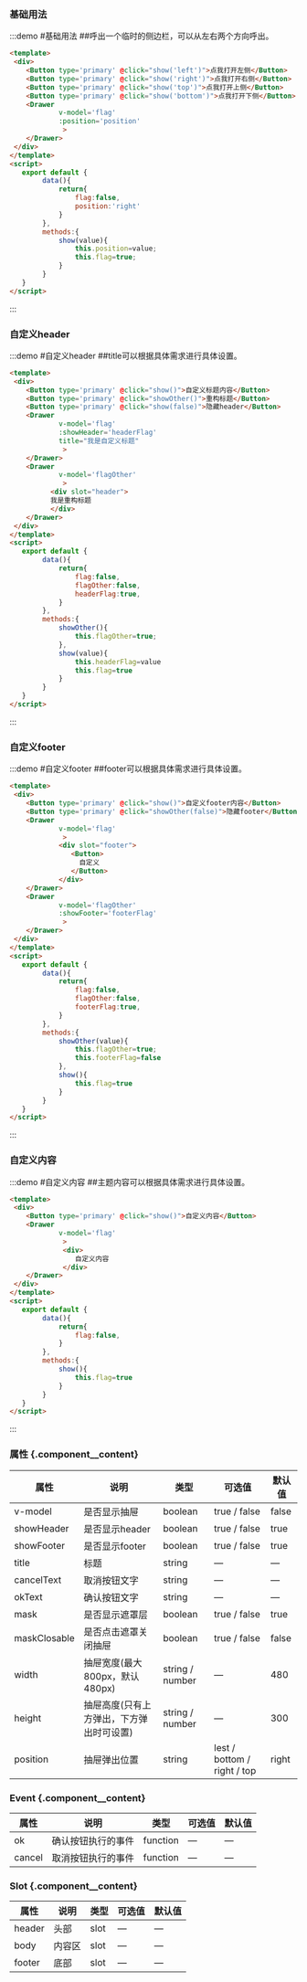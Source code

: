 ### 基础用法
:::demo #基础用法 ##呼出一个临时的侧边栏，可以从左右两个方向呼出。

```html
<template>
 <div>
    <Button type='primary' @click="show('left')">点我打开左侧</Button>
    <Button type='primary' @click="show('right')">点我打开右侧</Button>
    <Button type='primary' @click="show('top')">点我打开上侧</Button>
    <Button type='primary' @click="show('bottom')">点我打开下侧</Button>
    <Drawer 
            v-model='flag' 
            :position='position'
             >
    </Drawer>
 </div>   
</template>   
<script>
   export default {
        data(){
            return{
                flag:false,
                position:'right'
            }
        },
        methods:{
            show(value){
                this.position=value;
                this.flag=true;
            }
        }
   }
</script>
```
:::

### 自定义header
:::demo #自定义header ##title可以根据具体需求进行具体设置。

```html
<template>
 <div>
    <Button type='primary' @click="show()">自定义标题内容</Button>
    <Button type='primary' @click="showOther()">重构标题</Button>
    <Button type='primary' @click="show(false)">隐藏header</Button>
    <Drawer 
            v-model='flag' 
            :showHeader='headerFlag'
            title="我是自定义标题"
             >
    </Drawer>
    <Drawer 
            v-model='flagOther' 
             >
          <div slot="header">
          我是重构标题
          </div>
    </Drawer>
 </div>   
</template>   
<script>
   export default {
        data(){
            return{
                flag:false,
                flagOther:false,
                headerFlag:true,
            }
        },
        methods:{
            showOther(){
                this.flagOther=true;
            },
            show(value){
                this.headerFlag=value
                this.flag=true
            }
        }
   }
</script>
```
:::
### 自定义footer
:::demo #自定义footer ##footer可以根据具体需求进行具体设置。

```html
<template>
 <div>
    <Button type='primary' @click="show()">自定义footer内容</Button>
    <Button type='primary' @click="showOther(false)">隐藏footer</Button>
    <Drawer 
            v-model='flag' 
             >
            <div slot="footer">
               <Button>
                 自定义
               </Button>
            </div>
    </Drawer>
    <Drawer 
            v-model='flagOther' 
            :showFooter='footerFlag'
             >
    </Drawer>
 </div>   
</template>   
<script>
   export default {
        data(){
            return{
                flag:false,
                flagOther:false,
                footerFlag:true,
            }
        },
        methods:{
            showOther(value){
                this.flagOther=true;
                this.footerFlag=false
            },
            show(){
                this.flag=true
            }
        }
   }
</script>
```
:::
### 自定义内容
:::demo #自定义内容 ##主题内容可以根据具体需求进行具体设置。

```html
<template>
 <div>
    <Button type='primary' @click="show()">自定义内容</Button>
    <Drawer 
            v-model='flag' 
             >
             <div>
                自定义内容
             </div>
    </Drawer>
 </div>   
</template>   
<script>
   export default {
        data(){
            return{
                flag:false,
            }
        },
        methods:{
            show(){
                this.flag=true
            }
        }
   }
</script>
```
:::

### 属性 {.component__content}
| 属性      | 说明    | 类型      | 可选值       | 默认值   |
|---------- |-------- |---------- |-------------  |-------- |
| v-model     | 是否显示抽屉   | boolean    | true / false | false
| showHeader     | 是否显示header   | boolean    | true / false |    true   |
| showFooter  | 是否显示footer   | boolean  |     true / false     |    true   |
| title  | 标题   | string  |     —     |    —   |
| cancelText  | 取消按钮文字   | string  |     —     |    —   |
| okText  | 确认按钮文字   | string  |     —    |    —   |
| mask  | 是否显示遮罩层   | boolean  |    true / false     |   true   |
| maskClosable  | 是否点击遮罩关闭抽屉   | boolean  |     true / false     |    false   |
| width  | 抽屉宽度(最大800px，默认480px)   | string / number  |   —   |   480  |
| height  | 抽屉高度(只有上方弹出，下方弹出时可设置)   | string / number  |   —   |   300  |
| position  | 抽屉弹出位置 | string |  lest / bottom / right / top  |  right |


### Event {.component__content}
| 属性      | 说明    | 类型      | 可选值       | 默认值   |
|---------- |-------- |---------- |-------------  |-------- |
| ok  | 确认按钮执行的事件 | function |  —  |  — |
| cancel  | 取消按钮执行的事件 | function |  —  |  — |
### Slot {.component__content}
| 属性      | 说明    | 类型      | 可选值       | 默认值   |
|---------- |-------- |---------- |-------------  |-------- |
| header  | 头部 | slot |  —  |  — |
|  body | 内容区 | slot |  —  |  — |
|  footer | 底部 | slot |  —  |  — |